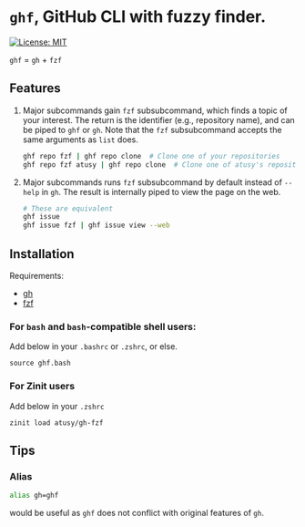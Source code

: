 # `ghf`, GitHub CLI with fuzzy finder.

[![License: MIT](https://img.shields.io/badge/License-MIT-yellow.svg)](https://opensource.org/licenses/MIT)

`ghf` = `gh` + `fzf`

## Features

1. Major subcommands gain `fzf` subsubcommand, which finds a topic of your interest.
   The return is the identifier (e.g., repository name), and can be piped to `ghf` or `gh`.
   Note that the `fzf` subsubcommand accepts the same arguments as `list` does.
    ```bash
    ghf repo fzf | ghf repo clone  # Clone one of your repositories
    ghf repo fzf atusy | ghf repo clone  # Clone one of atusy's repositores
    ```
2. Major subcommands runs `fzf` subsubcommand by default instead of `--help` in `gh`.
   The result is internally piped to view the page on the web.
    ```bash
    # These are equivalent
    ghf issue
    ghf issue fzf | ghf issue view --web
    ```

## Installation

Requirements:

- [gh](https://cli.github.com/)
- [fzf](https://github.com/junegunn/fzf)

### For `bash` and `bash`-compatible shell users:

Add below in your `.bashrc` or `.zshrc`, or else.

```
source ghf.bash
```

### For Zinit users

Add below in your `.zshrc`

```
zinit load atusy/gh-fzf
```

## Tips

### Alias

```bash
alias gh=ghf
```

would be useful as `ghf` does not conflict with original features of `gh`.

